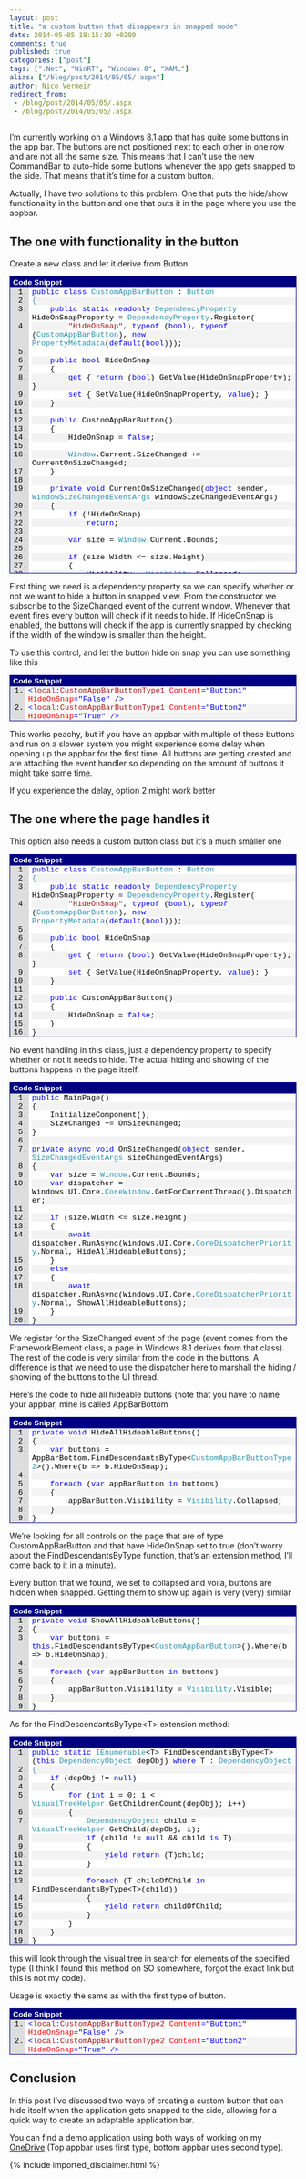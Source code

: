 ```yaml
---
layout: post
title: "a custom button that disappears in snapped mode"
date: 2014-05-05 18:15:10 +0200
comments: true
published: true
categories: ["post"]
tags: [".Net", "WinRT", "Windows 8", "XAML"]
alias: ["/blog/post/2014/05/05/.aspx"]
author: Nico Vermeir
redirect_from:
 - /blog/post/2014/05/05/.aspx
 - /blog/post/2014/05/05/.aspx
---
```

<p>I’m currently working on a Windows 8.1 app that has quite some buttons in the app bar. The buttons are not positioned next to each other in one row and are not all the same size. This means that I can’t use the new CommandBar to auto-hide some buttons whenever the app gets snapped to the side. That means that it’s time for a custom button.</p>  <p>Actually, I have two solutions to this problem. One that puts the hide/show functionality in the button and one that puts it in the page where you use the appbar.</p>  <h2>The one with functionality in the button</h2>  <p>Create a new class and let it derive from Button.</p>  <div id="scid:9ce6104f-a9aa-4a17-a79f-3a39532ebf7c:c54dcc28-d80a-437e-990c-c10e832d8166" class="wlWriterEditableSmartContent" style="float: none; padding-bottom: 0px; padding-top: 0px; padding-left: 0px; margin: 0px; display: inline; padding-right: 0px"> <div style="border: #000080 1px solid; color: #000; font-family: 'Courier New', Courier, Monospace; font-size: 10pt"> <div style="background: #000080; color: #fff; font-family: Verdana, Tahoma, Arial, sans-serif; font-weight: bold; padding: 2px 5px">Code Snippet</div> <div style="background: #ddd; max-height: 500px; overflow: auto"> <ol start="1" style="background: #ffffff; margin: 0 0 0 2.5em; padding: 0 0 0 5px;"> <li><span style="background:#ffffff;color:#0000ff">public</span><span style="background:#ffffff;color:#000000"> </span><span style="background:#ffffff;color:#0000ff">class</span><span style="background:#ffffff;color:#000000"> </span><span style="background:#ffffff;color:#2b91af">CustomAppBarButton</span><span style="background:#ffffff;color:#000000"> : </span><span style="background:#ffffff;color:#2b91af">Button</span></li> <li style="background: #f3f3f3"><span style="background:#ffffff;color:#2b91af">{</span></li> <li>    <span style="background:#ffffff;color:#000000"></span><span style="background:#ffffff;color:#0000ff">public</span><span style="background:#ffffff;color:#000000"> </span><span style="background:#ffffff;color:#0000ff">static</span><span style="background:#ffffff;color:#000000"> </span><span style="background:#ffffff;color:#0000ff">readonly</span><span style="background:#ffffff;color:#000000"> </span><span style="background:#ffffff;color:#2b91af">DependencyProperty</span><span style="background:#ffffff;color:#000000"> HideOnSnapProperty = </span><span style="background:#ffffff;color:#2b91af">DependencyProperty</span><span style="background:#ffffff;color:#000000">.Register(</span></li> <li style="background: #f3f3f3">        <span style="background:#ffffff;color:#000000"></span><span style="background:#ffffff;color:#a31515">&quot;HideOnSnap&quot;</span><span style="background:#ffffff;color:#000000">, </span><span style="background:#ffffff;color:#0000ff">typeof</span><span style="background:#ffffff;color:#000000"> (</span><span style="background:#ffffff;color:#0000ff">bool</span><span style="background:#ffffff;color:#000000">), </span><span style="background:#ffffff;color:#0000ff">typeof</span><span style="background:#ffffff;color:#000000"> (</span><span style="background:#ffffff;color:#2b91af">CustomAppBarButton</span><span style="background:#ffffff;color:#000000">), </span><span style="background:#ffffff;color:#0000ff">new</span><span style="background:#ffffff;color:#000000"> </span><span style="background:#ffffff;color:#2b91af">PropertyMetadata</span><span style="background:#ffffff;color:#000000">(</span><span style="background:#ffffff;color:#0000ff">default</span><span style="background:#ffffff;color:#000000">(</span><span style="background:#ffffff;color:#0000ff">bool</span><span style="background:#ffffff;color:#000000">)));</span></li> <li>&nbsp;</li> <li style="background: #f3f3f3">    <span style="background:#ffffff;color:#000000"></span><span style="background:#ffffff;color:#0000ff">public</span><span style="background:#ffffff;color:#000000"> </span><span style="background:#ffffff;color:#0000ff">bool</span><span style="background:#ffffff;color:#000000"> HideOnSnap</span></li> <li>    <span style="background:#ffffff;color:#000000">{</span></li> <li style="background: #f3f3f3">        <span style="background:#ffffff;color:#000000"></span><span style="background:#ffffff;color:#0000ff">get</span><span style="background:#ffffff;color:#000000"> { </span><span style="background:#ffffff;color:#0000ff">return</span><span style="background:#ffffff;color:#000000"> (</span><span style="background:#ffffff;color:#0000ff">bool</span><span style="background:#ffffff;color:#000000">) GetValue(HideOnSnapProperty); }</span></li> <li>        <span style="background:#ffffff;color:#000000"></span><span style="background:#ffffff;color:#0000ff">set</span><span style="background:#ffffff;color:#000000"> { SetValue(HideOnSnapProperty, </span><span style="background:#ffffff;color:#0000ff">value</span><span style="background:#ffffff;color:#000000">); }</span></li> <li style="background: #f3f3f3">    <span style="background:#ffffff;color:#000000">}</span></li> <li>&nbsp;</li> <li style="background: #f3f3f3">    <span style="background:#ffffff;color:#000000"></span><span style="background:#ffffff;color:#0000ff">public</span><span style="background:#ffffff;color:#000000"> CustomAppBarButton()</span></li> <li>    <span style="background:#ffffff;color:#000000">{</span></li> <li style="background: #f3f3f3">        <span style="background:#ffffff;color:#000000">HideOnSnap = </span><span style="background:#ffffff;color:#0000ff">false</span><span style="background:#ffffff;color:#000000">;</span></li> <li>&nbsp;</li> <li style="background: #f3f3f3">        <span style="background:#ffffff;color:#000000"></span><span style="background:#ffffff;color:#2b91af">Window</span><span style="background:#ffffff;color:#000000">.Current.SizeChanged += CurrentOnSizeChanged;</span></li> <li>    <span style="background:#ffffff;color:#000000">}</span></li> <li style="background: #f3f3f3">&nbsp;</li> <li>    <span style="background:#ffffff;color:#000000"></span><span style="background:#ffffff;color:#0000ff">private</span><span style="background:#ffffff;color:#000000"> </span><span style="background:#ffffff;color:#0000ff">void</span><span style="background:#ffffff;color:#000000"> CurrentOnSizeChanged(</span><span style="background:#ffffff;color:#0000ff">object</span><span style="background:#ffffff;color:#000000"> sender, </span><span style="background:#ffffff;color:#2b91af">WindowSizeChangedEventArgs</span><span style="background:#ffffff;color:#000000"> windowSizeChangedEventArgs)</span></li> <li style="background: #f3f3f3">    <span style="background:#ffffff;color:#000000">{</span></li> <li>        <span style="background:#ffffff;color:#000000"></span><span style="background:#ffffff;color:#0000ff">if</span><span style="background:#ffffff;color:#000000"> (!HideOnSnap)</span></li> <li style="background: #f3f3f3">            <span style="background:#ffffff;color:#000000"></span><span style="background:#ffffff;color:#0000ff">return</span><span style="background:#ffffff;color:#000000">;</span></li> <li>&nbsp;</li> <li style="background: #f3f3f3">        <span style="background:#ffffff;color:#000000"></span><span style="background:#ffffff;color:#0000ff">var</span><span style="background:#ffffff;color:#000000"> size = </span><span style="background:#ffffff;color:#2b91af">Window</span><span style="background:#ffffff;color:#000000">.Current.Bounds;</span></li> <li>&nbsp;</li> <li style="background: #f3f3f3">        <span style="background:#ffffff;color:#000000"></span><span style="background:#ffffff;color:#0000ff">if</span><span style="background:#ffffff;color:#000000"> (size.Width &lt;= size.Height)</span></li> <li>        <span style="background:#ffffff;color:#000000">{</span></li> <li style="background: #f3f3f3">            <span style="background:#ffffff;color:#000000">Visibility = </span><span style="background:#ffffff;color:#2b91af">Visibility</span><span style="background:#ffffff;color:#000000">.Collapsed;</span></li> <li>        <span style="background:#ffffff;color:#000000">}</span></li> <li style="background: #f3f3f3">        <span style="background:#ffffff;color:#000000"></span><span style="background:#ffffff;color:#0000ff">else</span></li> <li>        <span style="background:#ffffff;color:#000000">{</span></li> <li style="background: #f3f3f3">            <span style="background:#ffffff;color:#000000">Visibility = </span><span style="background:#ffffff;color:#2b91af">Visibility</span><span style="background:#ffffff;color:#000000">.Visible;</span></li> <li>        <span style="background:#ffffff;color:#000000">}</span></li> <li style="background: #f3f3f3">    <span style="background:#ffffff;color:#000000">}</span></li> <li><span style="background:#ffffff;color:#000000">}</span></li> </ol> </div> </div> </div>  <p>First thing we need is a dependency property so we can specify whether or not we want to hide a button in snapped view. From the constructor we subscribe to the SizeChanged event of the current window. Whenever that event fires every button will check if it needs to hide. If HideOnSnap is enabled, the buttons will check if the app is currently snapped by checking if the width of the window is smaller than the height.</p>  <p>To use this control, and let the button hide on snap you can use something like this</p>  <div id="scid:9ce6104f-a9aa-4a17-a79f-3a39532ebf7c:adaa285f-b211-4de5-8b2d-fdf1d95ae56b" class="wlWriterEditableSmartContent" style="float: none; padding-bottom: 0px; padding-top: 0px; padding-left: 0px; margin: 0px; display: inline; padding-right: 0px"> <div style="border: #000080 1px solid; color: #000; font-family: 'Courier New', Courier, Monospace; font-size: 10pt"> <div style="background: #000080; color: #fff; font-family: Verdana, Tahoma, Arial, sans-serif; font-weight: bold; padding: 2px 5px">Code Snippet</div> <div style="background: #ddd; max-height: 300px; overflow: auto"> <ol start="1" style="background: #ffffff; margin: 0 0 0 2em; padding: 0 0 0 5px;"> <li><span style="background:#ffffff;color:#0000ff">&lt;</span><span style="background:#ffffff;color:#a31515">local</span><span style="background:#ffffff;color:#0000ff">:</span><span style="background:#ffffff;color:#a31515">CustomAppBarButtonType1</span><span style="background:#ffffff;color:#ff0000"> Content</span><span style="background:#ffffff;color:#0000ff">=&quot;Button1&quot;</span><span style="background:#ffffff;color:#ff0000"> HideOnSnap</span><span style="background:#ffffff;color:#0000ff">=&quot;False&quot; /&gt;</span></li> <li style="background: #f3f3f3"><span style="background:#ffffff;color:#0000ff">&lt;</span><span style="background:#ffffff;color:#a31515">local</span><span style="background:#ffffff;color:#0000ff">:</span><span style="background:#ffffff;color:#a31515">CustomAppBarButtonType1</span><span style="background:#ffffff;color:#ff0000"> Content</span><span style="background:#ffffff;color:#0000ff">=&quot;Button2&quot;</span><span style="background:#ffffff;color:#ff0000"> HideOnSnap</span><span style="background:#ffffff;color:#0000ff">=&quot;True&quot; /&gt;</span></li> </ol> </div> </div> </div>  <p>This works peachy, but if you have an appbar with multiple of these buttons and run on a slower system you might experience some delay when opening up the appbar for the first time. All buttons are getting created and are attaching the event handler so depending on the amount of buttons it might take some time.</p>  <p>If you experience the delay, option 2 might work better</p>  <h2>The one where the page handles it</h2>  <p>This option also needs a custom button class but it’s a much smaller one</p>  <div id="scid:9ce6104f-a9aa-4a17-a79f-3a39532ebf7c:397bd231-9735-48ee-ab30-b09790358291" class="wlWriterEditableSmartContent" style="float: none; padding-bottom: 0px; padding-top: 0px; padding-left: 0px; margin: 0px; display: inline; padding-right: 0px"> <div style="border: #000080 1px solid; color: #000; font-family: 'Courier New', Courier, Monospace; font-size: 10pt"> <div style="background: #000080; color: #fff; font-family: Verdana, Tahoma, Arial, sans-serif; font-weight: bold; padding: 2px 5px">Code Snippet</div> <div style="background: #ddd; max-height: 500px; overflow: auto"> <ol start="1" style="background: #ffffff; margin: 0 0 0 2.5em; padding: 0 0 0 5px;"> <li><span style="background:#ffffff;color:#0000ff">public</span><span style="background:#ffffff;color:#000000"> </span><span style="background:#ffffff;color:#0000ff">class</span><span style="background:#ffffff;color:#000000"> </span><span style="background:#ffffff;color:#2b91af">CustomAppBarButton</span><span style="background:#ffffff;color:#000000"> : </span><span style="background:#ffffff;color:#2b91af">Button</span></li> <li style="background: #f3f3f3"><span style="background:#ffffff;color:#2b91af">{</span></li> <li>    <span style="background:#ffffff;color:#000000"></span><span style="background:#ffffff;color:#0000ff">public</span><span style="background:#ffffff;color:#000000"> </span><span style="background:#ffffff;color:#0000ff">static</span><span style="background:#ffffff;color:#000000"> </span><span style="background:#ffffff;color:#0000ff">readonly</span><span style="background:#ffffff;color:#000000"> </span><span style="background:#ffffff;color:#2b91af">DependencyProperty</span><span style="background:#ffffff;color:#000000"> HideOnSnapProperty = </span><span style="background:#ffffff;color:#2b91af">DependencyProperty</span><span style="background:#ffffff;color:#000000">.Register(</span></li> <li style="background: #f3f3f3">        <span style="background:#ffffff;color:#000000"></span><span style="background:#ffffff;color:#a31515">&quot;HideOnSnap&quot;</span><span style="background:#ffffff;color:#000000">, </span><span style="background:#ffffff;color:#0000ff">typeof</span><span style="background:#ffffff;color:#000000"> (</span><span style="background:#ffffff;color:#0000ff">bool</span><span style="background:#ffffff;color:#000000">), </span><span style="background:#ffffff;color:#0000ff">typeof</span><span style="background:#ffffff;color:#000000"> (</span><span style="background:#ffffff;color:#2b91af">CustomAppBarButton</span><span style="background:#ffffff;color:#000000">), </span><span style="background:#ffffff;color:#0000ff">new</span><span style="background:#ffffff;color:#000000"> </span><span style="background:#ffffff;color:#2b91af">PropertyMetadata</span><span style="background:#ffffff;color:#000000">(</span><span style="background:#ffffff;color:#0000ff">default</span><span style="background:#ffffff;color:#000000">(</span><span style="background:#ffffff;color:#0000ff">bool</span><span style="background:#ffffff;color:#000000">)));</span></li> <li>&nbsp;</li> <li style="background: #f3f3f3">    <span style="background:#ffffff;color:#000000"></span><span style="background:#ffffff;color:#0000ff">public</span><span style="background:#ffffff;color:#000000"> </span><span style="background:#ffffff;color:#0000ff">bool</span><span style="background:#ffffff;color:#000000"> HideOnSnap</span></li> <li>    <span style="background:#ffffff;color:#000000">{</span></li> <li style="background: #f3f3f3">        <span style="background:#ffffff;color:#000000"></span><span style="background:#ffffff;color:#0000ff">get</span><span style="background:#ffffff;color:#000000"> { </span><span style="background:#ffffff;color:#0000ff">return</span><span style="background:#ffffff;color:#000000"> (</span><span style="background:#ffffff;color:#0000ff">bool</span><span style="background:#ffffff;color:#000000">) GetValue(HideOnSnapProperty); }</span></li> <li>        <span style="background:#ffffff;color:#000000"></span><span style="background:#ffffff;color:#0000ff">set</span><span style="background:#ffffff;color:#000000"> { SetValue(HideOnSnapProperty, </span><span style="background:#ffffff;color:#0000ff">value</span><span style="background:#ffffff;color:#000000">); }</span></li> <li style="background: #f3f3f3">    <span style="background:#ffffff;color:#000000">}</span></li> <li>&nbsp;</li> <li style="background: #f3f3f3">    <span style="background:#ffffff;color:#000000"></span><span style="background:#ffffff;color:#0000ff">public</span><span style="background:#ffffff;color:#000000"> CustomAppBarButton()</span></li> <li>    <span style="background:#ffffff;color:#000000">{</span></li> <li style="background: #f3f3f3">        <span style="background:#ffffff;color:#000000">HideOnSnap = </span><span style="background:#ffffff;color:#0000ff">false</span><span style="background:#ffffff;color:#000000">;</span></li> <li>    <span style="background:#ffffff;color:#000000">}</span></li> <li style="background: #f3f3f3"><span style="background:#ffffff;color:#000000">}</span></li> </ol> </div> </div> </div>  <p>No event handling in this class, just a dependency property to specify whether or not it needs to hide. The actual hiding and showing of the buttons happens in the page itself.</p>  <div id="scid:9ce6104f-a9aa-4a17-a79f-3a39532ebf7c:3564e600-79f6-4124-9c95-2d75f558e2ff" class="wlWriterEditableSmartContent" style="float: none; padding-bottom: 0px; padding-top: 0px; padding-left: 0px; margin: 0px; display: inline; padding-right: 0px"> <div style="border: #000080 1px solid; color: #000; font-family: 'Courier New', Courier, Monospace; font-size: 10pt"> <div style="background: #000080; color: #fff; font-family: Verdana, Tahoma, Arial, sans-serif; font-weight: bold; padding: 2px 5px">Code Snippet</div> <div style="background: #ddd; max-height: 500px; overflow: auto"> <ol start="1" style="background: #ffffff; margin: 0 0 0 2.5em; padding: 0 0 0 5px;"> <li><span style="background:#ffffff;color:#0000ff">public</span><span style="background:#ffffff;color:#000000"> MainPage()</span></li> <li style="background: #f3f3f3"><span style="background:#ffffff;color:#000000">{</span></li> <li>    <span style="background:#ffffff;color:#000000">InitializeComponent();</span></li> <li style="background: #f3f3f3">    <span style="background:#ffffff;color:#000000">SizeChanged += OnSizeChanged;</span></li> <li><span style="background:#ffffff;color:#000000">}</span></li> <li style="background: #f3f3f3">&nbsp;</li> <li><span style="background:#ffffff;color:#0000ff">private</span><span style="background:#ffffff;color:#000000"> </span><span style="background:#ffffff;color:#0000ff">async</span><span style="background:#ffffff;color:#000000"> </span><span style="background:#ffffff;color:#0000ff">void</span><span style="background:#ffffff;color:#000000"> OnSizeChanged(</span><span style="background:#ffffff;color:#0000ff">object</span><span style="background:#ffffff;color:#000000"> sender, </span><span style="background:#ffffff;color:#2b91af">SizeChangedEventArgs</span><span style="background:#ffffff;color:#000000"> sizeChangedEventArgs)</span></li> <li style="background: #f3f3f3"><span style="background:#ffffff;color:#000000">{</span></li> <li>    <span style="background:#ffffff;color:#000000"></span><span style="background:#ffffff;color:#0000ff">var</span><span style="background:#ffffff;color:#000000"> size = </span><span style="background:#ffffff;color:#2b91af">Window</span><span style="background:#ffffff;color:#000000">.Current.Bounds;</span></li> <li style="background: #f3f3f3">    <span style="background:#ffffff;color:#000000"></span><span style="background:#ffffff;color:#0000ff">var</span><span style="background:#ffffff;color:#000000"> dispatcher = Windows.UI.Core.</span><span style="background:#ffffff;color:#2b91af">CoreWindow</span><span style="background:#ffffff;color:#000000">.GetForCurrentThread().Dispatcher;</span></li> <li>&nbsp;</li> <li style="background: #f3f3f3">    <span style="background:#ffffff;color:#000000"></span><span style="background:#ffffff;color:#0000ff">if</span><span style="background:#ffffff;color:#000000"> (size.Width &lt;= size.Height)</span></li> <li>    <span style="background:#ffffff;color:#000000">{</span></li> <li style="background: #f3f3f3">        <span style="background:#ffffff;color:#000000"></span><span style="background:#ffffff;color:#0000ff">await</span><span style="background:#ffffff;color:#000000"> dispatcher.RunAsync(Windows.UI.Core.</span><span style="background:#ffffff;color:#2b91af">CoreDispatcherPriority</span><span style="background:#ffffff;color:#000000">.Normal, HideAllHideableButtons);</span></li> <li>    <span style="background:#ffffff;color:#000000">}</span></li> <li style="background: #f3f3f3">    <span style="background:#ffffff;color:#000000"></span><span style="background:#ffffff;color:#0000ff">else</span></li> <li>    <span style="background:#ffffff;color:#000000">{</span></li> <li style="background: #f3f3f3">        <span style="background:#ffffff;color:#000000"></span><span style="background:#ffffff;color:#0000ff">await</span><span style="background:#ffffff;color:#000000"> dispatcher.RunAsync(Windows.UI.Core.</span><span style="background:#ffffff;color:#2b91af">CoreDispatcherPriority</span><span style="background:#ffffff;color:#000000">.Normal, ShowAllHideableButtons);</span></li> <li>    <span style="background:#ffffff;color:#000000">}</span></li> <li style="background: #f3f3f3"><span style="background:#ffffff;color:#000000">}</span></li> </ol> </div> </div> </div>  <p>We register for the SizeChanged event of the page (event comes from the FrameworkElement class, a page in Windows 8.1 derives from that class). The rest of the code is very similar from the code in the buttons. A difference is that we need to use the dispatcher here to marshall the hiding / showing of the buttons to the UI thread.</p>  <p>Here’s the code to hide all hideable buttons (note that you have to name your appbar, mine is called AppBarBottom</p>  <div id="scid:9ce6104f-a9aa-4a17-a79f-3a39532ebf7c:fbb43471-737d-4b20-8f84-2fab7f6b8b9b" class="wlWriterEditableSmartContent" style="float: none; padding-bottom: 0px; padding-top: 0px; padding-left: 0px; margin: 0px; display: inline; padding-right: 0px"> <div style="border: #000080 1px solid; color: #000; font-family: 'Courier New', Courier, Monospace; font-size: 10pt"> <div style="background: #000080; color: #fff; font-family: Verdana, Tahoma, Arial, sans-serif; font-weight: bold; padding: 2px 5px">Code Snippet</div> <div style="background: #ddd; max-height: 300px; overflow: auto"> <ol start="1" style="background: #ffffff; margin: 0 0 0 2.5em; padding: 0 0 0 5px;"> <li><span style="background:#ffffff;color:#0000ff">private</span><span style="background:#ffffff;color:#000000"> </span><span style="background:#ffffff;color:#0000ff">void</span><span style="background:#ffffff;color:#000000"> HideAllHideableButtons()</span></li> <li style="background: #f3f3f3"><span style="background:#ffffff;color:#000000">{</span></li> <li>    <span style="background:#ffffff;color:#000000"></span><span style="background:#ffffff;color:#0000ff">var</span><span style="background:#ffffff;color:#000000"> buttons = AppBarBottom.FindDescendantsByType&lt;</span><span style="background:#ffffff;color:#2b91af">CustomAppBarButtonType2</span><span style="background:#ffffff;color:#000000">&gt;().Where(b =&gt; b.HideOnSnap);</span></li> <li style="background: #f3f3f3">&nbsp;</li> <li>    <span style="background:#ffffff;color:#000000"></span><span style="background:#ffffff;color:#0000ff">foreach</span><span style="background:#ffffff;color:#000000"> (</span><span style="background:#ffffff;color:#0000ff">var</span><span style="background:#ffffff;color:#000000"> appBarButton </span><span style="background:#ffffff;color:#0000ff">in</span><span style="background:#ffffff;color:#000000"> buttons)</span></li> <li style="background: #f3f3f3">    <span style="background:#ffffff;color:#000000">{</span></li> <li>        <span style="background:#ffffff;color:#000000">appBarButton.Visibility = </span><span style="background:#ffffff;color:#2b91af">Visibility</span><span style="background:#ffffff;color:#000000">.Collapsed;</span></li> <li style="background: #f3f3f3">    <span style="background:#ffffff;color:#000000">}</span></li> <li><span style="background:#ffffff;color:#000000">}</span></li> </ol> </div> </div> </div>  <p>We’re looking for all controls on the page that are of type CustomAppBarButton and that have HideOnSnap set to true (don’t worry about the FindDescendantsByType function, that’s an extension method, I’ll come back to it in a minute).</p>  <p>Every button that we found, we set to collapsed and voila, buttons are hidden when snapped. Getting them to show up again is very (very) similar</p>  <div id="scid:9ce6104f-a9aa-4a17-a79f-3a39532ebf7c:f841209d-968b-4c8f-834f-8f6181147bb3" class="wlWriterEditableSmartContent" style="float: none; padding-bottom: 0px; padding-top: 0px; padding-left: 0px; margin: 0px; display: inline; padding-right: 0px"> <div style="border: #000080 1px solid; color: #000; font-family: 'Courier New', Courier, Monospace; font-size: 10pt"> <div style="background: #000080; color: #fff; font-family: Verdana, Tahoma, Arial, sans-serif; font-weight: bold; padding: 2px 5px">Code Snippet</div> <div style="background: #ddd; max-height: 300px; overflow: auto"> <ol start="1" style="background: #ffffff; margin: 0 0 0 2.5em; padding: 0 0 0 5px;"> <li><span style="background:#ffffff;color:#0000ff">private</span><span style="background:#ffffff;color:#000000"> </span><span style="background:#ffffff;color:#0000ff">void</span><span style="background:#ffffff;color:#000000"> ShowAllHideableButtons()</span></li> <li style="background: #f3f3f3"><span style="background:#ffffff;color:#000000">{</span></li> <li>    <span style="background:#ffffff;color:#000000"></span><span style="background:#ffffff;color:#0000ff">var</span><span style="background:#ffffff;color:#000000"> buttons = </span><span style="background:#ffffff;color:#0000ff">this</span><span style="background:#ffffff;color:#000000">.FindDescendantsByType&lt;</span><span style="background:#ffffff;color:#2b91af">CustomAppBarButton</span><span style="background:#ffffff;color:#000000">&gt;().Where(b =&gt; b.HideOnSnap);</span></li> <li style="background: #f3f3f3">&nbsp;</li> <li>    <span style="background:#ffffff;color:#000000"></span><span style="background:#ffffff;color:#0000ff">foreach</span><span style="background:#ffffff;color:#000000"> (</span><span style="background:#ffffff;color:#0000ff">var</span><span style="background:#ffffff;color:#000000"> appBarButton </span><span style="background:#ffffff;color:#0000ff">in</span><span style="background:#ffffff;color:#000000"> buttons)</span></li> <li style="background: #f3f3f3">    <span style="background:#ffffff;color:#000000">{</span></li> <li>        <span style="background:#ffffff;color:#000000">appBarButton.Visibility = </span><span style="background:#ffffff;color:#2b91af">Visibility</span><span style="background:#ffffff;color:#000000">.Visible;</span></li> <li style="background: #f3f3f3">    <span style="background:#ffffff;color:#000000">}</span></li> <li><span style="background:#ffffff;color:#000000">}</span></li> </ol> </div> </div> </div>  <p>As for the FindDescendantsByType&lt;T&gt; extension method:</p>  <div id="scid:9ce6104f-a9aa-4a17-a79f-3a39532ebf7c:96e3f4b8-b641-4451-a6ea-311128a72c3f" class="wlWriterEditableSmartContent" style="float: none; padding-bottom: 0px; padding-top: 0px; padding-left: 0px; margin: 0px; display: inline; padding-right: 0px"> <div style="border: #000080 1px solid; color: #000; font-family: 'Courier New', Courier, Monospace; font-size: 10pt"> <div style="background: #000080; color: #fff; font-family: Verdana, Tahoma, Arial, sans-serif; font-weight: bold; padding: 2px 5px">Code Snippet</div> <div style="background: #ddd; max-height: 500px; overflow: auto"> <ol start="1" style="background: #ffffff; margin: 0 0 0 2.5em; padding: 0 0 0 5px;"> <li><span style="background:#ffffff;color:#0000ff">public</span><span style="background:#ffffff;color:#000000"> </span><span style="background:#ffffff;color:#0000ff">static</span><span style="background:#ffffff;color:#000000"> </span><span style="background:#ffffff;color:#2b91af">IEnumerable</span><span style="background:#ffffff;color:#000000">&lt;T&gt; FindDescendantsByType&lt;T&gt;(</span><span style="background:#ffffff;color:#0000ff">this</span><span style="background:#ffffff;color:#000000"> </span><span style="background:#ffffff;color:#2b91af">DependencyObject</span><span style="background:#ffffff;color:#000000"> depObj) </span><span style="background:#ffffff;color:#0000ff">where</span><span style="background:#ffffff;color:#000000"> T : </span><span style="background:#ffffff;color:#2b91af">DependencyObject</span></li> <li style="background: #f3f3f3"><span style="background:#ffffff;color:#2b91af">{</span></li> <li>    <span style="background:#ffffff;color:#000000"></span><span style="background:#ffffff;color:#0000ff">if</span><span style="background:#ffffff;color:#000000"> (depObj != </span><span style="background:#ffffff;color:#0000ff">null</span><span style="background:#ffffff;color:#000000">)</span></li> <li style="background: #f3f3f3">    <span style="background:#ffffff;color:#000000">{</span></li> <li>        <span style="background:#ffffff;color:#000000"></span><span style="background:#ffffff;color:#0000ff">for</span><span style="background:#ffffff;color:#000000"> (</span><span style="background:#ffffff;color:#0000ff">int</span><span style="background:#ffffff;color:#000000"> i = 0; i &lt; </span><span style="background:#ffffff;color:#2b91af">VisualTreeHelper</span><span style="background:#ffffff;color:#000000">.GetChildrenCount(depObj); i++)</span></li> <li style="background: #f3f3f3">        <span style="background:#ffffff;color:#000000">{</span></li> <li>            <span style="background:#ffffff;color:#000000"></span><span style="background:#ffffff;color:#2b91af">DependencyObject</span><span style="background:#ffffff;color:#000000"> child = </span><span style="background:#ffffff;color:#2b91af">VisualTreeHelper</span><span style="background:#ffffff;color:#000000">.GetChild(depObj, i);</span></li> <li style="background: #f3f3f3">            <span style="background:#ffffff;color:#000000"></span><span style="background:#ffffff;color:#0000ff">if</span><span style="background:#ffffff;color:#000000"> (child != </span><span style="background:#ffffff;color:#0000ff">null</span><span style="background:#ffffff;color:#000000"> &amp;&amp; child </span><span style="background:#ffffff;color:#0000ff">is</span><span style="background:#ffffff;color:#000000"> T)</span></li> <li>            <span style="background:#ffffff;color:#000000">{</span></li> <li style="background: #f3f3f3">                <span style="background:#ffffff;color:#000000"></span><span style="background:#ffffff;color:#0000ff">yield</span><span style="background:#ffffff;color:#000000"> </span><span style="background:#ffffff;color:#0000ff">return</span><span style="background:#ffffff;color:#000000"> (T)child;</span></li> <li>            <span style="background:#ffffff;color:#000000">}</span></li> <li style="background: #f3f3f3">&nbsp;</li> <li>            <span style="background:#ffffff;color:#000000"></span><span style="background:#ffffff;color:#0000ff">foreach</span><span style="background:#ffffff;color:#000000"> (T childOfChild </span><span style="background:#ffffff;color:#0000ff">in</span><span style="background:#ffffff;color:#000000"> FindDescendantsByType&lt;T&gt;(child))</span></li> <li style="background: #f3f3f3">            <span style="background:#ffffff;color:#000000">{</span></li> <li>                <span style="background:#ffffff;color:#000000"></span><span style="background:#ffffff;color:#0000ff">yield</span><span style="background:#ffffff;color:#000000"> </span><span style="background:#ffffff;color:#0000ff">return</span><span style="background:#ffffff;color:#000000"> childOfChild;</span></li> <li style="background: #f3f3f3">            <span style="background:#ffffff;color:#000000">}</span></li> <li>        <span style="background:#ffffff;color:#000000">}</span></li> <li style="background: #f3f3f3">    <span style="background:#ffffff;color:#000000">}</span></li> <li><span style="background:#ffffff;color:#000000">}</span></li> </ol> </div> </div> </div>  <p>this will look through the visual tree in search for elements of the specified type (I think I found this method on SO somewhere, forgot the exact link but this is not my code).</p>  <p>Usage is exactly the same as with the first type of button.</p>  <div id="scid:9ce6104f-a9aa-4a17-a79f-3a39532ebf7c:a2c9d6ef-a305-47a4-bbda-f7135d8dfc5e" class="wlWriterEditableSmartContent" style="float: none; padding-bottom: 0px; padding-top: 0px; padding-left: 0px; margin: 0px; display: inline; padding-right: 0px"> <div style="border: #000080 1px solid; color: #000; font-family: 'Courier New', Courier, Monospace; font-size: 10pt"> <div style="background: #000080; color: #fff; font-family: Verdana, Tahoma, Arial, sans-serif; font-weight: bold; padding: 2px 5px">Code Snippet</div> <div style="background: #ddd; max-height: 300px; overflow: auto"> <ol start="1" style="background: #ffffff; margin: 0 0 0 2em; padding: 0 0 0 5px;"> <li><span style="background:#ffffff;color:#0000ff">&lt;</span><span style="background:#ffffff;color:#a31515">local</span><span style="background:#ffffff;color:#0000ff">:</span><span style="background:#ffffff;color:#a31515">CustomAppBarButtonType2</span><span style="background:#ffffff;color:#ff0000"> Content</span><span style="background:#ffffff;color:#0000ff">=&quot;Button1&quot;</span><span style="background:#ffffff;color:#ff0000"> HideOnSnap</span><span style="background:#ffffff;color:#0000ff">=&quot;False&quot; /&gt;</span></li> <li style="background: #f3f3f3"><span style="background:#ffffff;color:#0000ff">&lt;</span><span style="background:#ffffff;color:#a31515">local</span><span style="background:#ffffff;color:#0000ff">:</span><span style="background:#ffffff;color:#a31515">CustomAppBarButtonType2</span><span style="background:#ffffff;color:#ff0000"> Content</span><span style="background:#ffffff;color:#0000ff">=&quot;Button2&quot;</span><span style="background:#ffffff;color:#ff0000"> HideOnSnap</span><span style="background:#ffffff;color:#0000ff">=&quot;True&quot; /&gt;</span></li> </ol> </div> </div> </div>              <h2>Conclusion</h2>  <p>In this post I’ve discussed two ways of creating a custom button that can hide itself when the application gets snapped to the side, allowing for a quick way to create an adaptable application bar.</p>  <p>You can find a demo application using both ways of working on my <a href="http://1drv.ms/1mvkni9" target="_blank">OneDrive</a> (Top appbar uses first type, bottom appbar uses second type).</p>
{% include imported_disclaimer.html %}

